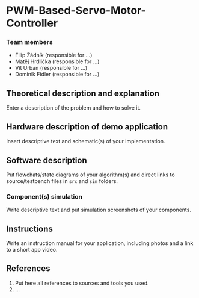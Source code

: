 # PWM-Based-Servo-Motor-Controller

### Team members

* Filip Žádník (responsible for ...)
* Matěj Hrdlička (responsible for ...)
* Vít Urban (responsible for ...)
* Dominik Fidler (responsible for ...)

## Theoretical description and explanation

Enter a description of the problem and how to solve it.

## Hardware description of demo application

Insert descriptive text and schematic(s) of your implementation.

## Software description

Put flowchats/state diagrams of your algorithm(s) and direct links to source/testbench files in `src` and `sim` folders. 

### Component(s) simulation

Write descriptive text and put simulation screenshots of your components.

## Instructions

Write an instruction manual for your application, including photos and a link to a short app video.

## References

1. Put here all references to sources and tools you used.
2. ...